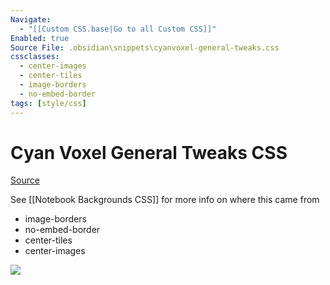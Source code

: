 ```yaml
---
Navigate:
  - "[[Custom CSS.base|Go to all Custom CSS]]"
Enabled: true
Source File: .obsidian\snippets\cyanvoxel-general-tweaks.css
cssclasses:
  - center-images
  - center-tiles
  - image-borders
  - no-embed-border
tags: [style/css]
---
```

# Cyan Voxel General Tweaks CSS

[Source](.obsidian\snippets\cyanvoxel-general-tweaks.css)

See [[Notebook Backgrounds CSS]] for more info on where this came from

- image-borders
- no-embed-border
- center-tiles
- center-images

![](https://images.unsplash.com/photo-1756747646179-d5652667914e?w=500&auto=format&fit=crop&q=60&ixlib=rb-4.1.0&ixid=M3wxMjA3fDB8MHxmZWF0dXJlZC1waG90b3MtZmVlZHw0fHx8ZW58MHx8fHx8)
